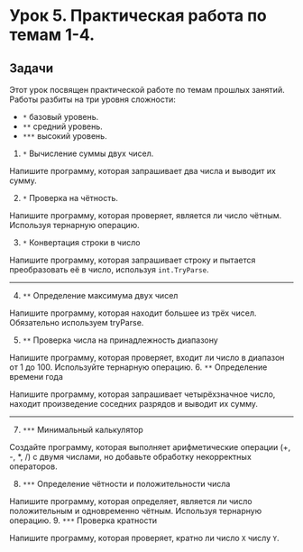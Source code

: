 # Урок 5. Практическая работа по темам 1-4.

## Задачи

Этот урок посвящен практической работе по темам прошлых занятий. Работы разбиты на три уровня сложности:
- `*` базовый уровень.
- `**` средний уровень.
- `***` высокий уровень.

1. `*` Вычисление суммы двух чисел.

Напишите программу, которая запрашивает два числа и выводит их сумму.

2. `*` Проверка на чётность.

Напишите программу, которая проверяет, является ли число чётным. Используя тернарную операцию.

3. `*` Конвертация строки в число

Напишите программу, которая запрашивает строку и пытается преобразовать её в число, используя `int.TryParse`.

---

4. `**` Определение максимума двух чисел

Напишите программу, которая находит большее из трёх чисел. Обязательно используем tryParse.

5. `**` Проверка числа на принадлежность диапазону

Напишите программу, которая проверяет, входит ли число в диапазон от 1 до 100. Используйте тернарную операцию.
6. `**` Определение времени года

Напишите программу, которая запрашивает четырёхзначное число, находит произведение соседних разрядов и выводит их сумму.

---

7. `***` Минимальный калькулятор

Создайте программу, которая выполняет арифметические операции (+, -, *, /) с двумя числами, но добавьте обработку некорректных операторов.

8. `***` Определение чётности и положительности числа

Напишите программу, которая определяет, является ли число положительным и одновременно чётным. Используя тернарную операцию.
9. `***` Проверка кратности

Напишите программу, которая проверяет, кратно ли число `X` числу `Y`.
